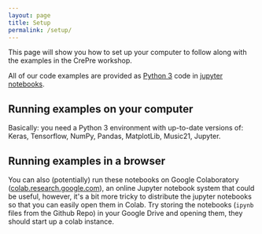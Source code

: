 ```yaml
---
layout: page
title: Setup
permalink: /setup/
---
```


This page will show you how to set up your computer to follow along with the examples in the CrePre workshop. 

All of our code examples are provided as [Python 3](https://www.python.org) code in [jupyter notebooks](http://jupyter.org).

## Running examples on your computer

Basically: you need a Python 3 environment with up-to-date versions of: Keras, Tensorflow, NumPy, Pandas, MatplotLib, Music21, Jupyter.

## Running examples in a browser

You can also (potentially) run these notebooks on Google Colaboratory ([colab.research.google.com](https://colab.research.google.com)), an online Jupyter notebook system that could be useful, however, it's a bit more tricky to distribute the jupyter notebooks so that you can easily open them in Colab. Try storing the notebooks (`ipynb` files from the Github Repo) in your Google Drive and opening them, they should start up a colab instance.

